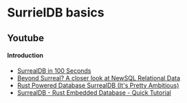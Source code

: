 # SurrielDB basics 

## Youtube

#### Introduction
- [SurrealDB in 100 Seconds](https://www.youtube.com/watch?v=C7WFwgDRStM)
- [Beyond Surreal? A closer look at NewSQL Relational Data](https://www.youtube.com/watch?v=LCAIkx1p1k0)
- [Rust Powered Database SurrealDB (It's Pretty Ambitious)](https://www.youtube.com/watch?v=DPQbuW9dQ7w)
- [SurrealDB - Rust Embedded Database - Quick Tutorial](https://www.youtube.com/watch?v=iOyvum0D3LM)